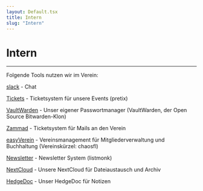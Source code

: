 ```yaml
---
layout: Default.tsx
title: Intern
slug: "Intern"
---
```


# Intern

---

Folgende Tools nutzen wir im Verein:

[slack](https://chaostreff-flensburg.slack.com/) - Chat

[Tickets](https://tickets.c3fl.de/) - Ticketsystem für unsere Events (pretix)

[VaultWarden](https://bitwarden.c3fl.de/) - Unser eigener Passwortmanager (VaultWarden, der Open Source Bitwarden-Klon)

[Zammad](https://zammad.chaostreff-flensburg.de) - Ticketsystem für Mails an den Verein

[easyVerein](https://easyverein.com/app/) - Vereinsmanagement für Mitgliederverwaltung und Buchhaltung (Vereinskürzel: chaosfl)

[Newsletter](https://newsletter.c3fl.de/) - Newsletter System (listmonk)

[NextCloud](https://nx32793.your-storageshare.de/) - Unsere NextCloud für Dateiaustausch und Archiv

[HedgeDoc](https://md.c3fl.de) - Unser HedgeDoc für Notizen